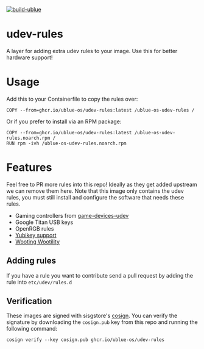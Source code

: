 [![build-ublue](https://github.com/ublue-os/udev-rules/actions/workflows/build.yml/badge.svg)](https://github.com/ublue-os/udev-rules/actions/workflows/build.yml)

# udev-rules

A layer for adding extra udev rules to your image. Use this for better hardware support!

# Usage

Add this to your Containerfile to copy the rules over:

    COPY --from=ghcr.io/ublue-os/udev-rules:latest /ublue-os-udev-rules /
    
Or if you prefer to install via an RPM package:

    COPY --from=ghcr.io/ublue-os/udev-rules:latest /ublue-os-udev-rules.noarch.rpm /
    RUN rpm -ivh /ublue-os-udev-rules.noarch.rpm
    
# Features

Feel free to PR more rules into this repo! Ideally as they get added upstream we can remove them here. Note that this image only contains the udev rules, you must still install and configure the software that needs these rules.

- Gaming controllers from [game-devices-udev](https://gitlab.com/jntesteves/game-devices-udev/) 
- Google Titan USB keys
- OpenRGB rules
- [Yubikey support](https://github.com/Yubico/libfido2/tree/main/udev)
- [Wooting Wootility](https://wooting.io/wootility)

## Adding rules

If you have a rule you want to contribute send a pull request by adding the rule into `etc/udev/rules.d`

## Verification

These images are signed with sisgstore's [cosign](https://docs.sigstore.dev/cosign/overview/). You can verify the signature by downloading the `cosign.pub` key from this repo and running the following command:

    cosign verify --key cosign.pub ghcr.io/ublue-os/udev-rules
